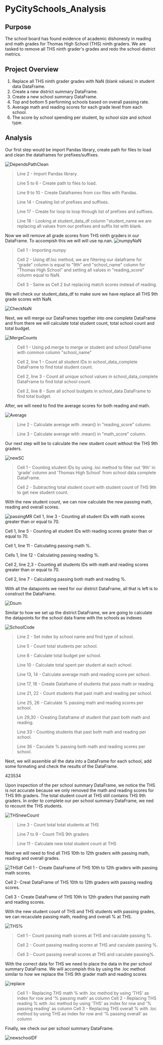 # PyCitySchools_Analysis
## Purpose

The school board has found evidence of academic dishonesty in reading and math grades for Thomas High School (THS) ninth graders. We are tasked to remove all THS ninth grader's grades and redo the school district metrics.

## Project Overview

1. Replace all THS ninth grader grades with NaN (blank values) in student data DataFrame.
2. Create a new district summary DataFrame.
3. Create a new school summary DataFrame.
4. Top and bottom 5 performing schools based on overall passing rate.
5. Average math and reading scores for each grade level from each school.
6. The score by school spending per student, by school size and school type.

## Analysis

Our first step would be import Pandas library, create path for files to load and clean the dataframes for prefixes/suffixes.

![DependsPathClean](https://github.com/QQrex/School_District_Analysis/blob/main/Resources/Dependencies%2C%20path%2C%20cleaning%20prefixes%20and%20suffixes.PNG)
>Line 2 - Import Pandas library.
>
>Line 5 to 6 - Create path to files to load.
>
>Line 9 to 10 - Create Dataframes from csv files with Pandas.
>
>Line 14 - Creating list of prefixes and suffixes.
>
>Line 17 - Create for loop to loop through list of prefixes and suffixes.
>
>Line 18 - Looking at student_data_df column "student_name we are replacing all values from our prefixes and suffix list with blank.

Now we will remove all grade scores from THS ninth graders in our DataFrame. To accompish this we will will use np.nan.
![numpyNaN](https://github.com/QQrex/School_District_Analysis/blob/main/Resources/import%20numpy%2C%20replace%20THS9%20with%20NaN.PNG)
>Cell 1 - Importing numpy
>
>Cell 2 - Using df.loc method, we are filtering our dataframe for "grade" column is equal to "9th" and "school_name" column for "Thomas High School" and setting all values in "reading_score" column equal to NaN.
>
>Cell 3 - Same as Cell 2 but replacing match scores instead of reading.
>
We will check our student_data_df to make sure we have replace all THS 9th grade scores with NaN.

![CheckNaN](https://github.com/QQrex/School_District_Analysis/blob/main/Resources/Check%20NaN.PNG)

Next, we will merge our DataFrames together into one complete DataFrame and from there we will calculate total student count, total school count and total budget.

![MergeCounts](https://github.com/QQrex/School_District_Analysis/blob/main/Resources/merge%20data%2C%20student%20count%20%2C%20school%20count%2C%20total%20budget.PNG)
>Cell 1 - Using pd.merge to merge or student and school DataFrame with common column "school_name"
>
>Cell 2, line 1 - Count all student IDs in school_data_complete DataFrame to find total student count.
>
>Cell 2, line 3 - Count all unique school values in school_data_complete DataFrame to find total school count.
>
>Cell 2, line 8 - Sum all school budgets in school_data DataFrame to find total budget.

After, we will need to find the average scores for both reading and math.

![Average](https://github.com/QQrex/School_District_Analysis/blob/main/Resources/Average%20clean%20student%20data.PNG)
>Line 2 - Calculate average with .mean() in "reading_score" column.
>
>Line 3 - Calculate average with .mean() in "math_score" column.

Our next step will be to calculate the new student count without the THS 9th graders.

![newSC](https://github.com/QQrex/School_District_Analysis/blob/main/Resources/new%20student%20count.PNG)
>Cell 1 - Counting student IDs by using .loc method to filter out '9th' in 'grade' column and 'Thomas High School' from school data complete DataFrame.
>
>Cell 2 - Subtracting total student count with student count of THS 9th to get new student count.

With the new student count, we can now calculate the new passing math, reading and overall scores.

![passingMR](https://github.com/QQrex/School_District_Analysis/blob/main/Resources/pass%20math%2C%20reading%20over%20avg.PNG)
Cell 1, line 3 - Counting all student IDs with math scores greater than or equal to 70.

Cell 1, line 5 - Counting all student IDs with reading scores greater than or equal to 70.

Cell 1, line 11 - Calculating passing math %.

Cells 1, line 12 - Calculating passing reading %.

Cell 2, line 2,3 - Counting all students IDs with math and reading scores greater than or equal to 70.

Cell 2, line 7 -  Calculating passing both math and reading %.

With all the datapoints we need for our district DataFrame, all that is left is to construct the DataFrame.

![Dsum](https://github.com/QQrex/School_District_Analysis/blob/main/Resources/district%20summary.PNG)

Similar to how we set up the district DataFrame, we are going to calculate the datapoints for the school data frame with the schools as indexes

![SchoolCode](https://github.com/QQrex/School_District_Analysis/blob/main/Resources/school%20summary%20code.PNG)
>Line 2 - Set index by school name and find type of school.
>
>Line 5 - Count total students per school.
>
>Line 8 - Calculate total budget per school.
>
>Line 10 - Calculate total spent per student at each school.
>
>Line 13, 14 - Calculate average math and reading score per school.
>
>Line 17, 18 - Create Dataframe of students that pass math or reading.
>
>Line 21, 22 - Count students that past math and reading per school.
>
>Line 25, 26 - Calculate % passing math and reading scores per school.
>
>Lin 29,30 - Creating Dataframe of student that past both math and reading.
>
>Line 33 - Counting students that past both math and reading per school.
>
>Line 36 - Caculate % passing both math and reading scores per school.

Next, we will assemble all the data into a DataFrame for each school, add some formating and check the results of the DataFrame.

423534

Upon inspection of the per school summary DataFrame, we notice the THS is not accurate because we only removed the math and reading scores for THS 9th graders. The total student count at THS still contains THS 9th graders. In order to complete our per school summary DataFrame, we ned to recount the THS students.

![THSnewCount](https://github.com/QQrex/School_District_Analysis/blob/main/Resources/THS%20new%20student%20count.PNG)
>Line 3 - Count total total students at THS
>
>Line 7 to 9 - Count THS 9th graders
>
>Line 11 - Calculate new total student count at THS

Next we will need to find all THS 10th to 12th graders with passing math, reading and overall grades.

![THSdf](https://github.com/QQrex/School_District_Analysis/blob/main/Resources/THS%20passing%20math%2C%20reading%20overall%20%25.PNG)
Cell 1 - Create DataFrame of THS 10th to 12th graders with passing math scores.

Cell 2- Creat DataFrame of THS 10th to 12th graders with passing reading scores.

Cell 3 - Create DataFrame of THS 10th to 12th graders that passing math and reading scores.

With the new student count of THS and THS students with passing grades, we can recaculate passing math, reading and overall % at THS.

![THS%](https://github.com/QQrex/School_District_Analysis/blob/main/Resources/pass%20percent%2C%20math%2C%20read%2C%20both.PNG)
>Cell 1 - Count passing math scores at THS and caculate passing %.
>
>Cell 2 - Count passing reading scores at THS and caculate passing %.
>
>Cell 3 - Count passing overall scores at THS and caculate passing%.

With the correct data for THS we need to place the data in the per school summary DataFrame. We will accompish this by using the .loc method similar to how we replace the THS 9th grader math and reading scores

![replace](https://github.com/QQrex/School_District_Analysis/blob/main/Resources/replace%20per_school%20percentages.PNG)
>Cell 1 - Replacing THS math % with .loc method by using 'THS' as index for row and '% passing math' as column
>Cell 2 - Replacing THS reading % with .loc method by using 'THS' as index for row and '% passing reading' as column
>Cell 3 - Replacing THS overall % with .loc method by using THS as index for row and '% passing overall' as column

Finally, we check our per school summary DataFrame.

![newschoolDF](https://github.com/QQrex/School_District_Analysis/blob/main/Resources/check%20per%20school%20df%20after%20replace%20THS%20percent.PNG)
